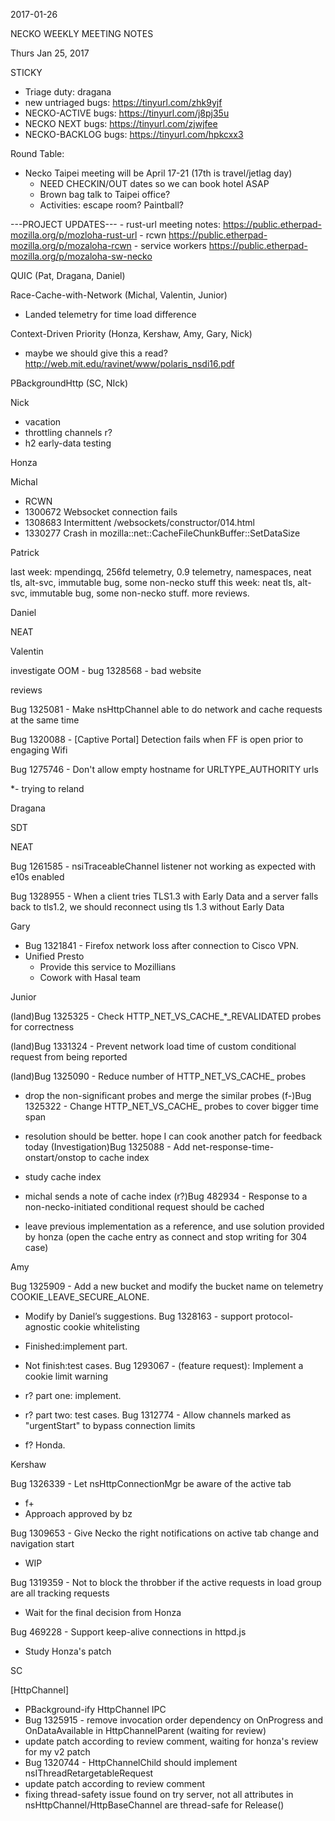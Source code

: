 2017-01-26

NECKO WEEKLY MEETING NOTES

Thurs Jan 25, 2017

STICKY

- Triage duty: dragana
-  new untriaged bugs: https://tinyurl.com/zhk9yjf
- NECKO-ACTIVE bugs: https://tinyurl.com/j8pj35u
- NECKO NEXT bugs: https://tinyurl.com/zjwjfee
- NECKO-BACKLOG bugs:  https://tinyurl.com/hpkcxx3

Round Table:

- Necko Taipei meeting will be April 17-21 (17th is travel/jetlag day)
  - NEED CHECKIN/OUT dates so we can book hotel ASAP
  - Brown bag talk to Taipei office?
  - Activities:   escape room?  Paintball?

---PROJECT UPDATES---
    - rust-url meeting notes: https://public.etherpad-mozilla.org/p/mozloha-rust-url
    - rcwn https://public.etherpad-mozilla.org/p/mozaloha-rcwn
    - service workers https://public.etherpad-mozilla.org/p/mozaloha-sw-necko

QUIC  (Pat, Dragana, Daniel)

Race-Cache-with-Network (Michal, Valentin, Junior)

- Landed telemetry for time load difference

Context-Driven Priority  (Honza, Kershaw, Amy, Gary, Nick)

- maybe we should give this a read? http://web.mit.edu/ravinet/www/polaris_nsdi16.pdf

PBackgroundHttp (SC, NIck)

Nick

- vacation
- throttling channels r?
- h2 early-data testing

Honza

Michal

 - RCWN
 - 1300672 Websocket connection fails
 - 1308683 Intermittent /websockets/constructor/014.html
 - 1330277 Crash in mozilla::net::CacheFileChunkBuffer::SetDataSize

Patrick

  last week: mpendingq, 256fd telemetry, 0.9 telemetry, namespaces, neat tls, alt-svc, immutable bug, some non-necko stuff
  this week: neat tls, alt-svc, immutable bug, some non-necko stuff. more reviews.

Daniel

   NEAT

Valentin

investigate OOM - bug 1328568 - bad website

reviews

Bug 1325081 - Make nsHttpChannel able to do network and cache requests at the same time

Bug 1320088 - [Captive Portal] Detection fails when FF is open prior to engaging Wifi

Bug 1275746 - Don't allow empty hostname for URLTYPE_AUTHORITY urls

*- trying to reland

Dragana

SDT

NEAT

Bug 1261585 -       nsiTraceableChannel listener not working as expected with e10s enabled

Bug 1328955 -       When a client tries TLS1.3 with Early Data and a server falls back to tls1.2, we should reconnect using tls 1.3 without Early Data

Gary

- Bug 1321841 - Firefox network loss after connection to Cisco VPN.
- Unified Presto
  - Provide this service to Mozillians
  - Cowork with Hasal team

Junior

(land)Bug 1325325 - Check HTTP_NET_VS_CACHE_*_REVALIDATED probes for correctness

(land)Bug 1331324 - Prevent network load time of custom conditional request from being reported

(land)Bug 1325090 - Reduce number of HTTP_NET_VS_CACHE_ probes

* drop the non-significant probes and merge the similar probes
(f-)Bug 1325322 - Change HTTP_NET_VS_CACHE_ probes to cover bigger time span

* resolution should be better. hope I can cook another patch for feedback today
(Investigation)Bug 1325088 - Add net-response-time-onstart/onstop to cache index

* study cache index
* michal sends a note of cache index
(r?)Bug 482934 - Response to a non-necko-initiated conditional request should be cached

* leave previous implementation as a reference, and use solution provided by honza (open the cache entry as connect and stop writing for 304 case)

Amy

Bug 1325909 - Add a new bucket and modify the bucket name on telemetry COOKIE_LEAVE_SECURE_ALONE.

* Modify by Daniel’s suggestions.
Bug 1328163 - support protocol-agnostic cookie whitelisting

* Finished:implement part.
* Not finish:test cases.
Bug 1293067 - (feature request): Implement a cookie limit warning

* r? part one: implement.
* r? part two: test cases.
Bug 1312774 - Allow channels marked as "urgentStart" to bypass connection limits

* f? Honda.

Kershaw

Bug 1326339 - Let nsHttpConnectionMgr be aware of the active tab

- f+
- Approach approved by bz

Bug 1309653 - Give Necko the right notifications on active tab change and navigation start

- WIP

Bug 1319359 -  Not to block the throbber if the active requests in load group are all tracking requests

- Wait for the final decision from Honza

Bug 469228 -  Support keep-alive connections in httpd.js

- Study Honza's patch

SC

[HttpChannel]

- PBackground-ify HttpChannel IPC
 - Bug 1325915 - remove invocation order dependency on OnProgress and OnDataAvailable in HttpChannelParent (waiting for review)
  - update patch according to review comment, waiting for honza's review for my v2 patch
 - Bug 1320744 - HttpChannelChild should implement nsIThreadRetargetableRequest
  - update patch according to review comment
  - fixing thread-safety issue found on try server, not all attributes in nsHttpChannel/HttpBaseChannel are thread-safe for Release()


